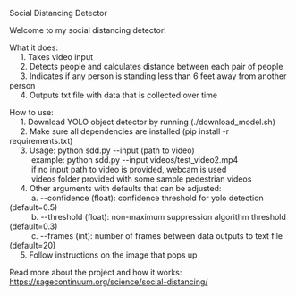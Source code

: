 Social Distancing Detector

Welcome to my social distancing detector!

What it does:  
&nbsp;&nbsp;&nbsp;&nbsp;&nbsp;1. Takes video input  
&nbsp;&nbsp;&nbsp;&nbsp;&nbsp;2. Detects people and calculates distance between each pair of people  
&nbsp;&nbsp;&nbsp;&nbsp;&nbsp;3. Indicates if any person is standing less than 6 feet away from another person  
&nbsp;&nbsp;&nbsp;&nbsp;&nbsp;4. Outputs txt file with data that is collected over time  

How to use:  
&nbsp;&nbsp;&nbsp;&nbsp;&nbsp;1. Download YOLO object detector by running (./download_model.sh)  
&nbsp;&nbsp;&nbsp;&nbsp;&nbsp;2. Make sure all dependencies are installed (pip install -r requirements.txt)  
&nbsp;&nbsp;&nbsp;&nbsp;&nbsp;3. Usage: python sdd.py --input (path to video)  
&nbsp;&nbsp;&nbsp;&nbsp;&nbsp;&nbsp;&nbsp;&nbsp;&nbsp;&nbsp;example: python sdd.py --input videos/test_video2.mp4  
&nbsp;&nbsp;&nbsp;&nbsp;&nbsp;&nbsp;&nbsp;&nbsp;&nbsp;&nbsp;if no input path to video is provided, webcam is used  
&nbsp;&nbsp;&nbsp;&nbsp;&nbsp;&nbsp;&nbsp;&nbsp;&nbsp;&nbsp;videos folder provided with some sample pedestrian videos  
&nbsp;&nbsp;&nbsp;&nbsp;&nbsp;4. Other arguments with defaults that can be adjusted:  
&nbsp;&nbsp;&nbsp;&nbsp;&nbsp;&nbsp;&nbsp;&nbsp;&nbsp;&nbsp;a. --confidence (float): confidence threshold for yolo detection (default=0.5)  
&nbsp;&nbsp;&nbsp;&nbsp;&nbsp;&nbsp;&nbsp;&nbsp;&nbsp;&nbsp;b. --threshold (float): non-maximum suppression algorithm threshold (default=0.3)  
&nbsp;&nbsp;&nbsp;&nbsp;&nbsp;&nbsp;&nbsp;&nbsp;&nbsp;&nbsp;c. --frames (int): number of frames between data outputs to text file (default=20)  
&nbsp;&nbsp;&nbsp;&nbsp;&nbsp;5. Follow instructions on the image that pops up  

Read more about the project and how it works: https://sagecontinuum.org/science/social-distancing/
